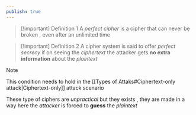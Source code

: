 ```yaml
---
publish: true
---
```

>[!important] Definition 1
>A *perfect cipher* is a cipher that can never be broken , even after an unlimited time 

>[!important] Definition 2
>A cipher system is said to offer *perfect secrecy* if on seeing the *ciphertext* the attacker gets **no extra information** about the *plaintext* 

>[!note] 
>This condition needs to hold in the [[Types of Attaks#Ciphertext-only attack|Ciphertext-only]] attack scenario
 
These type of ciphers are *unpractical* but they exists , they are made in a way here the *attacker* is forced to **guess** the *plaintext* 

